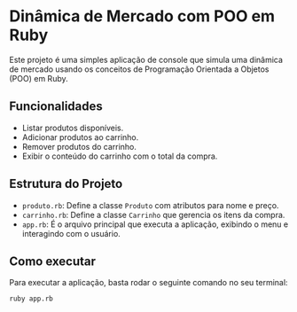 # Dinâmica de Mercado com POO em Ruby

Este projeto é uma simples aplicação de console que simula uma dinâmica de mercado usando os conceitos de Programação Orientada a Objetos (POO) em Ruby.

## Funcionalidades

*   Listar produtos disponíveis.
*   Adicionar produtos ao carrinho.
*   Remover produtos do carrinho.
*   Exibir o conteúdo do carrinho com o total da compra.

## Estrutura do Projeto

*   `produto.rb`: Define a classe `Produto` com atributos para nome e preço.
*   `carrinho.rb`: Define a classe `Carrinho` que gerencia os itens da compra.
*   `app.rb`: É o arquivo principal que executa a aplicação, exibindo o menu e interagindo com o usuário.

## Como executar

Para executar a aplicação, basta rodar o seguinte comando no seu terminal:

```bash
ruby app.rb
```
